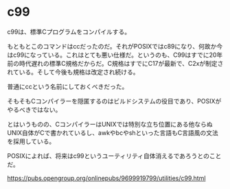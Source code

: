 # c99

c99は、標準Cプログラムをコンパイルする。

もともとこのコマンドはccだったのだ。それがPOSIXではc89になり、何故か今はc99になっている。これはとても悪い仕様だ。というのも、C99はすでに20年前の時代遅れの標準C規格だからだ。C規格はすでにC17が最新で、C2xが制定されている。そして今後も規格は改定され続ける。

普通にccという名前にしておくべきだった。

そもそもCコンパイラーを隠匿するのはビルドシステムの役目であり、POSIXがやるべきではない。

とはいうものの、CコンパイラーはUNIXでは特別な立ち位置にある他ならぬUNIX自体がCで書かれているし、awkやbcやshといった言語もC言語風の文法を採用している。

POSIXによれば、将来はc99というユーティリティ自体消えるであろうとのことだ。

<https://pubs.opengroup.org/onlinepubs/9699919799/utilities/c99.html>
